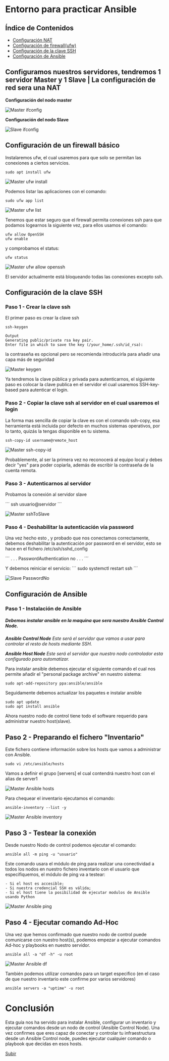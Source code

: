 <a name="top"></a>

# Entorno para practicar Ansible

## Índice de Contenidos

- [Configuración NAT](#item1)
- [Configuración de firewall(ufw)](#item2)
- [Configuración de la clave SSH](#item3)
- [Configuración de Ansible](#item4)

<a name="item1"></a>

## Configuramos nuestros servidores, tendremos 1 servidor Master y 1 Slave | La configuración de red sera una NAT

**Configuración del nodo master**

![Master ifconfig](/img/master_inconfig.png 'Master ifconfig.')

**Configuración del nodo Slave**

![Slave ifconfig](/img/slave_inconfig.png 'Slave ifconfig.')

<a name="item2"></a>

## Configuración de un firewall básico

Instalaremos ufw, el cual usaremos para que solo se permitan las conexiones a ciertos servicios.

```
sudo apt install ufw
```

![Master ufw install](/img/master_ufw_install.png 'Master ufw install.')

Podemos listar las aplicaciones con el comando:

```
sudo ufw app list
```

![Master ufw list](/img/master_ufw_list.png 'Master ufw list.')

Tenemos que estar seguro que el firewall permita conexiones ssh para que podamos logearnos la siguiente vez, para ellos usamos el comando:

```
ufw allow OpenSSH
ufw enable
```

y comprobamos el status:

```
ufw status
```

![Master ufw allow openssh](/img/master_allow_openssh_status.png 'Master ufw allow openssh.')

El servidor actualmente está bloqueando todas las conexiones excepto ssh.

<a name="item3"></a>

## Configuración de la clave SSH

### Paso 1 - Crear la clave ssh

El primer paso es crear la clave ssh

```
ssh-keygen
```

```
Output
Generating public/private rsa key pair.
Enter file in which to save the key (/your_home/.ssh/id_rsa):
```

la contraseña es opcional pero se recomienda introducirla para añadir una capa más de seguridad

![Master keygen](/img/master_keygen.png 'Master keygen.')

Ya tendremos la clave pública y privada para autenticarnos, el siguiente paso es colocar la clave publica en el servidor el cual usaremos SSH-key-based para autenticar el login.

### Paso 2 - Copiar la clave ssh al servidor en el cual usaremos el login

La forma mas sencilla de copiar la clave es con el comando ssh-copy, esa herramienta está incluida por defecto en muchos sistemas operativos, por lo tanto, quizás la tengas disponible en tu sistema.

```
ssh-copy-id username@remote_host
```

![Master ssh-copy-id](/img/master_ssh-copy-id.png 'Master ssh-copy-id.')

Probablemente, al ser la primera vez no reconocerá al equipo local y debes decir "yes" para poder copiarla, además de escribir la contraseña de la cuenta remota.

### Paso 3 - Autenticarnos al servidor

Probamos la conexión al servidor slave

´´´
ssh usuario@servidor
´´´

![Master sshToSlave](/img/master_sshToSlave.png 'Master SSHtoSlave')

### Paso 4 - Deshabilitar la autenticación vía password

Una vez hecho esto , y probado que nos conectamos correctamente, debemos deshabilitar la autenticación por password en el servidor, esto se hace en el fichero /etc/ssh/sshd_config

´´´
. . .
PasswordAuthentication no
. . .
´´´

Y debemos reiniciar el servicio:
´´´
sudo systemctl restart ssh
´´´

![Slave PasswordNo](/img/slave_passwordNo.png 'Slave PasswordNo.')

<a name="item4"></a>

## Configuración de Ansible

### Paso 1 - Instalación de Ansible

##### Debemos instalar ansible en la maquina que sera nuestro Ansible Control Node.

_**Ansible Control Node**_
_Este será el servidor que vamos a usar para controlar el resto de hosts mediante SSH._

_**Ansible Host Node**_
_Este será el servidor que nuestro nodo controlador esta configurado para automatizar._

Para instalar ansible debemos ejecutar el siguiente comando el cual nos permite añadir el "personal package archive" en nuestro sistema:

```
sudo apt-add-repository ppa:ansible/ansible
```

Seguidamente debemos actualizar los paquetes e instalar ansible

```
sudo apt update
sudo apt install ansible
```

Ahora nuestro nodo de control tiene todo el software requerido para administrar nuestro host(slave).

## Paso 2 - Preparando el fichero "Inventario"

Este fichero contiene información sobre los hosts que vamos a administrar con Ansible.

```
sudo vi /etc/ansible/hosts
```

Vamos a definir el grupo [servers] el cual contendrá nuestro host con el alias de server1

![Master Ansible hosts](/img/master_ansible_hosts.png 'Master Ansible hosts.')

Para chequear el inventario ejecutamos el comando:

```
ansible-inventory --list -y
```

![Master Ansible inventory](/img/master_ansible_inventory.png 'Master Ansible inventory.')

## Paso 3 - Testear la conexión

Desde nuestro Nodo de control podemos ejecutar el comando:

```
ansible all -m ping -u "usuario"
```

Este comando usara el módulo de ping para realizar una conectividad a todos los nodos en nuestro fichero inventario con el usuario que especifiquemos, el módulo de ping va a testear:

    - Si el host es accesible;
    - Si nuestra credencial SSH es válida;
    - Si el host tiene la posibilidad de ejecutar modulos de Ansible usando Python

![Master Ansible ping](/img/master_ansible_ping.png 'Master Ansible ping.')

## Paso 4 - Ejecutar comando Ad-Hoc

Una vez que hemos confirmado que nuestro nodo de control puede comunicarse con nuestro host(s), podemos empezar a ejecutar comandos Ad-hoc y playbooks en nuestro servidor.

```
ansible all -a "df -h" -u root
```

![Master Ansible df](/img/master_ansible_df.png 'Master Ansible df.')

También podemos utilizar comandos para un target especifico (en el caso de que nuestro inventario este confirme por varios servidores)

```
ansible servers -a "uptime" -u root
```

# Conclusión

Esta guía nos ha servido para instalar Ansible, configurar un inventario y ejecutar comandos desde un nodo de control (Ansible Control Node). Una vez confirmes que eres capaz de conectar y controlar tu infraestructura desde un Ansible Control node, puedes ejecutar cualquier comando o playbook que decidas en esos hosts.

[Subir](#top)
